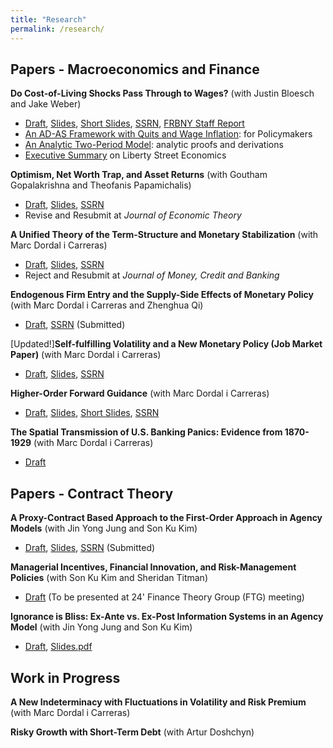 ```yaml
---
title: "Research"
permalink: /research/
---
```


## Papers - Macroeconomics and Finance    


**Do Cost-of-Living Shocks Pass Through to Wages?** (with Justin Bloesch and Jake Weber)    
- [Draft](/files/COL.pdf), [Slides](/files/COL_slides.pdf), [Short Slides](/files/COL_slides_short.pdf), [SSRN](https://papers.ssrn.com/sol3/papers.cfm?abstract_id=4734451), [FRBNY Staff Report](https://papers.ssrn.com/sol3/papers.cfm?abstract_id=4975921)      
- [An AD-AS Framework with Quits and Wage Inflation](/files/COL_ADAS.pdf): for Policymakers
- [An Analytic Two-Period Model](/files/COL_Twoperiod.pdf): analytic proofs and derivations      
- [Executive Summary](https://libertystreeteconomics.newyorkfed.org/2024/05/do-unexpected-inflationary-shocks-raise-workers-wages/) on Liberty Street Economics        

**Optimism, Net Worth Trap, and Asset Returns** (with Goutham Gopalakrishna and Theofanis Papamichalis)    
- [Draft](/files/Optimism.pdf), [Slides](/files/Optimism_slides.pdf), [SSRN](https://papers.ssrn.com/sol3/papers.cfm?abstract_id=3932647)
- Revise and Resubmit at _Journal of Economic Theory_           

**A Unified Theory of the Term-Structure and Monetary Stabilization** (with Marc Dordal i Carreras)    
- [Draft](/files/Term_Structure.pdf), [Slides](/files/Term_Structure_Slides.pdf), [SSRN](https://papers.ssrn.com/sol3/papers.cfm?abstract_id=4734622)    
- Reject and Resubmit at _Journal of Money, Credit and Banking_           

**Endogenous Firm Entry and the Supply-Side Effects of Monetary Policy** (with Marc Dordal i Carreras and Zhenghua Qi)    
- [Draft](/files/ADAS_Theory.pdf), [SSRN](https://papers.ssrn.com/sol3/papers.cfm?abstract_id=4891217) (Submitted)   

[Updated!]**Self-fulfilling Volatility and a New Monetary Policy (Job Market Paper)** (with Marc Dordal i Carreras)
- [Draft](/files/Self-fulfilling_volatility.pdf), [Slides](/files/Self-fulfilling_volatility_slides.pdf), [SSRN](https://papers.ssrn.com/sol3/papers.cfm?abstract_id=4461453)      

**Higher-Order Forward Guidance** (with Marc Dordal i Carreras)    
- [Draft](/files/Higher_order_forward_guidance.pdf), [Slides](/files/higherFG_slides.pdf), [Short Slides](/files/HOFG_slides_short.pdf), [SSRN](https://papers.ssrn.com/sol3/papers.cfm?abstract_id=4734631)    

**The Spatial Transmission of U.S. Banking Panics: Evidence from 1870-1929** (with Marc Dordal i Carreras)      
- [Draft](/files/Panic.pdf)



## Papers - Contract Theory    


**A Proxy-Contract Based Approach to the First-Order Approach in Agency Models** (with Jin Yong Jung and Son Ku Kim)      
- [Draft](/files/First_order_approach.pdf), [Slides](/files/First_order_approach_slides.pdf), [SSRN](https://papers.ssrn.com/sol3/papers.cfm?abstract_id=4899689) (Submitted)    

**Managerial Incentives, Financial Innovation, and Risk-Management Policies** (with Son Ku Kim and Sheridan Titman)      
- [Draft](/files/Risk_Management.pdf) (To be presented at 24' Finance Theory Group (FTG) meeting)         

**Ignorance is Bliss: Ex-Ante vs. Ex-Post Information Systems in an Agency Model** (with Jin Yong Jung and Son Ku Kim)      
- [Draft](/files/Ex_Post_vs_Ex_Ante.pdf), [Slides.pdf](/files/Ex_Post_vs_Ex_Ante_slides.pdf)



## Work in Progress



**A New Indeterminacy with Fluctuations in Volatility and Risk Premium** (with Marc Dordal i Carreras)  


**Risky Growth with Short-Term Debt** (with Artur Doshchyn)  
